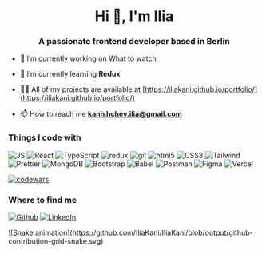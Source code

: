 <h1 align="center">Hi 👋, I'm Ilia</h1>
<h3 align="center">A passionate frontend developer based in Berlin</h3>


- 🔭 I’m currently working on [What to watch](https://github.com/IliaKani/what-to-watch)

- 🌱 I’m currently learning **Redux**

- 👨‍💻 All of my projects are available at [https://iliakani.github.io/portfolio/](https://iliakani.github.io/portfolio/)

- 📫 How to reach me **kanishchev.ilia@gmail.com**


<h3>Things I code with</h3>
<p>
  <img alt="JS" src="https://ziadoua.github.io/m3-Markdown-Badges/badges/Javascript/javascript3.svg" />
  <img alt="React" src="https://ziadoua.github.io/m3-Markdown-Badges/badges/React/react2.svg" />
  <img alt="TypeScript" src="https://ziadoua.github.io/m3-Markdown-Badges/badges/TypeScript/typescript1.svg" />
  <img alt="redux" src="https://ziadoua.github.io/m3-Markdown-Badges/badges/Redux/redux2.svg" />
  <img alt="git" src="https://ziadoua.github.io/m3-Markdown-Badges/badges/Git/git3.svg" />
  <img alt="html5" src="https://ziadoua.github.io/m3-Markdown-Badges/badges/HTML/html3.svg" />
  <img alt="CSS3" src="https://ziadoua.github.io/m3-Markdown-Badges/badges/CSS/css1.svg" />
  <img alt="Tailwind" src="https://ziadoua.github.io/m3-Markdown-Badges/badges/TailwindCSS/tailwindcss2.svg" />
  <img alt="Prettier" src="https://ziadoua.github.io/m3-Markdown-Badges/badges/Prettier/prettier1.svg" />
  <img alt="MongoDB" src="https://ziadoua.github.io/m3-Markdown-Badges/badges/MongoDB/mongodb1.svg" />
  <img alt="Bootstrap" src="https://ziadoua.github.io/m3-Markdown-Badges/badges/Bootstrap/bootstrap3.svg" />
  <img alt="Babel" src="https://ziadoua.github.io/m3-Markdown-Badges/badges/Babel/babel3.svg" />
  <img alt="Postman" src="https://ziadoua.github.io/m3-Markdown-Badges/badges/Postman/postman1.svg" />
  <img alt="Figma" src="https://ziadoua.github.io/m3-Markdown-Badges/badges/Figma/figma3.svg" />
  <img alt="Vercel" src="https://ziadoua.github.io/m3-Markdown-Badges/badges/Vercel/vercel1.svg" />
</p>

[![codewars](https://www.codewars.com/users/MartinIden/badges/large)](https://www.codewars.com/users/MartinIden)   

<h3>Where to find me</h3>
<p><a href="https://github.com/IliaKani" target="_blank"><img alt="Github" src="https://img.shields.io/badge/GitHub-%2312100E.svg?&style=for-the-badge&logo=Github&logoColor=white" /></a>  <a href="https://www.linkedin.com/in/iliakani/" target="_blank"><img alt="LinkedIn" src="https://img.shields.io/badge/linkedin-%230077B5.svg?&style=for-the-badge&logo=linkedin&logoColor=white" /></a>
</p>
![Snake animation](https://github.com/IliaKani/IliaKani/blob/output/github-contribution-grid-snake.svg)
